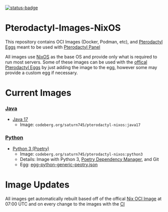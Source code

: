 [![status-badge](https://ci.kernel.templeos.win/api/badges/1/status.svg)](https://ci.kernel.templeos.win/repos/1)
# Pterodactyl-Images-NixOS

This repository contains OCI Images (Docker, Podman, etc), and [Pterodactyl Eggs](https://pterodactyl.io/community/config/eggs/creating_a_custom_egg.html) meant to be used with [Pterodactyl Panel](https://pterodactyl.io)

All images use [NixOS](https://nixos.org) as the base OS and provide only what is required to run most servers. Some of these images can be used with the [offical Pterodactyl Eggs](https://github.com/parkervcp/eggs) by just adding the image to the egg, however some may provide a custom egg if necessary.

# Current Images

### [Java](java/)
* [Java 17](java/17)
  * Image: `codeberg.org/saturn745/pterodactyl-nixos:java17`

### [Python](python/)
* [Python 3 (Poetry)](python/3-poetry)
  * Image: `codeberg.org/saturn745/pterodactyl-nixos:python3`
  * Details: Image with Python 3, [Poetry Dependency Manager](https://python-poetry.org/), and Git
  * Egg: [egg-python-generic-peotry.json](python/3-poetry/egg-python-generic-peotry.json)

# Image Updates

All images get automatically rebuilt based off of the offical [Nix OCI Image](https://hub.docker.com/r/nixos/nix) at 07:00 UTC and on every change to the images with the [CI](https://ci.kernel.templeos.win/repos/1)